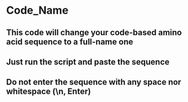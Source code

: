 # Code_Name

## This code will change your code-based amino acid sequence to a full-name one
## Just run the script and paste the sequence
## Do not enter the sequence with any space nor whitespace (\n, Enter)
